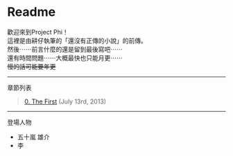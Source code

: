 # Readme
歡迎來到Project Phi！  
這裡是由耕仔執筆的「還沒有正傳的小說」的前傳。  
然後⋯⋯前言什麼的還是留到最後寫吧⋯⋯  
還有時間問題⋯⋯大概最快也只能月更⋯⋯  
~~慢的話可能要年更~~  

---

章節列表  

> [0. The First](/0.The_First.md) (July 13rd, 2013)


---

登場人物

* 五十嵐 雄介
* 李
